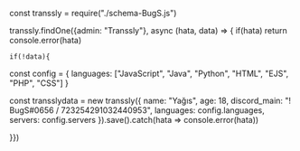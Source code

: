 const transsly = require("./schema-BugS.js")

transsly.findOne({admin: "Transsly"}, async (hata, data) => {
    if(hata) return console.error(hata)

    if(!data){
  
const config = {
  languages: ["JavaScript", "Java", "Python", "HTML", "EJS", "PHP", "CSS"]
}


const transslydata = new transsly({
name: "Yağıs",
  age: 18,
  discord_main: "! BugS#0656 / 723254291032440953",
  languages: config.languages,
  servers: config.servers
}).save().catch(hata => console.error(hata))

}})


